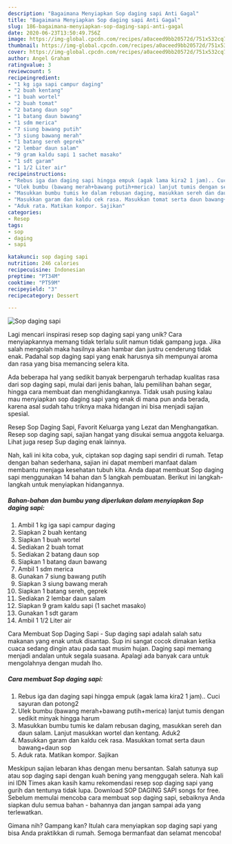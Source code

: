 ```yaml
---
description: "Bagaimana Menyiapkan Sop daging sapi Anti Gagal"
title: "Bagaimana Menyiapkan Sop daging sapi Anti Gagal"
slug: 186-bagaimana-menyiapkan-sop-daging-sapi-anti-gagal
date: 2020-06-23T13:50:49.756Z
image: https://img-global.cpcdn.com/recipes/a0aceed9bb20572d/751x532cq70/sop-daging-sapi-foto-resep-utama.jpg
thumbnail: https://img-global.cpcdn.com/recipes/a0aceed9bb20572d/751x532cq70/sop-daging-sapi-foto-resep-utama.jpg
cover: https://img-global.cpcdn.com/recipes/a0aceed9bb20572d/751x532cq70/sop-daging-sapi-foto-resep-utama.jpg
author: Angel Graham
ratingvalue: 3
reviewcount: 5
recipeingredient:
- "1 kg iga sapi campur daging"
- "2 buah kentang"
- "1 buah wortel"
- "2 buah tomat"
- "2 batang daun sop"
- "1 batang daun bawang"
- "1 sdm merica"
- "7 siung bawang putih"
- "3 siung bawang merah"
- "1 batang sereh geprek"
- "2 lembar daun salam"
- "9 gram kaldu sapi 1 sachet masako"
- "1 sdt garam"
- "1 1/2 Liter air"
recipeinstructions:
- "Rebus iga dan daging sapi hingga empuk (agak lama kira2 1 jam).. Cuci sayuran dan potong2"
- "Ulek bumbu (bawang merah+bawang putih+merica) lanjut tumis dengan sedikit minyak hingga harum"
- "Masukkan bumbu tumis ke dalam rebusan daging, masukkan sereh dan daun salam. Lanjut masukkan wortel dan kentang. Aduk2"
- "Masukkan garam dan kaldu cek rasa. Masukkan tomat serta daun bawang+daun sop"
- "Aduk rata. Matikan kompor. Sajikan"
categories:
- Resep
tags:
- sop
- daging
- sapi

katakunci: sop daging sapi 
nutrition: 246 calories
recipecuisine: Indonesian
preptime: "PT34M"
cooktime: "PT59M"
recipeyield: "3"
recipecategory: Dessert

---
```



![Sop daging sapi](https://img-global.cpcdn.com/recipes/a0aceed9bb20572d/751x532cq70/sop-daging-sapi-foto-resep-utama.jpg)

Lagi mencari inspirasi resep sop daging sapi yang unik? Cara menyiapkannya memang tidak terlalu sulit namun tidak gampang juga. Jika salah mengolah maka hasilnya akan hambar dan justru cenderung tidak enak. Padahal sop daging sapi yang enak harusnya sih mempunyai aroma dan rasa yang bisa memancing selera kita.

Ada beberapa hal yang sedikit banyak berpengaruh terhadap kualitas rasa dari sop daging sapi, mulai dari jenis bahan, lalu pemilihan bahan segar, hingga cara membuat dan menghidangkannya. Tidak usah pusing kalau mau menyiapkan sop daging sapi yang enak di mana pun anda berada, karena asal sudah tahu triknya maka hidangan ini bisa menjadi sajian spesial.

Resep Sop Daging Sapi, Favorit Keluarga yang Lezat dan Menghangatkan. Resep sop daging sapi, sajian hangat yang disukai semua anggota keluarga. Lihat juga resep Sup daging enak lainnya.


Nah, kali ini kita coba, yuk, ciptakan sop daging sapi sendiri di rumah. Tetap dengan bahan sederhana, sajian ini dapat memberi manfaat dalam membantu menjaga kesehatan tubuh kita. Anda dapat membuat Sop daging sapi menggunakan 14 bahan dan 5 langkah pembuatan. Berikut ini langkah-langkah untuk menyiapkan hidangannya.

<!--inarticleads1-->

##### Bahan-bahan dan bumbu yang diperlukan dalam menyiapkan Sop daging sapi:

1. Ambil 1 kg iga sapi campur daging
1. Siapkan 2 buah kentang
1. Siapkan 1 buah wortel
1. Sediakan 2 buah tomat
1. Sediakan 2 batang daun sop
1. Siapkan 1 batang daun bawang
1. Ambil 1 sdm merica
1. Gunakan 7 siung bawang putih
1. Siapkan 3 siung bawang merah
1. Siapkan 1 batang sereh, geprek
1. Sediakan 2 lembar daun salam
1. Siapkan 9 gram kaldu sapi (1 sachet masako)
1. Gunakan 1 sdt garam
1. Ambil 1 1/2 Liter air


Cara Membuat Sop Daging Sapi - Sup daging sapi adalah salah satu makanan yang enak untuk disantap. Sup ini sangat cocok dimakan ketika cuaca sedang dingin atau pada saat musim hujan. Daging sapi memang menjadi andalan untuk segala suasana. Apalagi ada banyak cara untuk mengolahnya dengan mudah lho. 

<!--inarticleads2-->

##### Cara membuat Sop daging sapi:

1. Rebus iga dan daging sapi hingga empuk (agak lama kira2 1 jam).. Cuci sayuran dan potong2
1. Ulek bumbu (bawang merah+bawang putih+merica) lanjut tumis dengan sedikit minyak hingga harum
1. Masukkan bumbu tumis ke dalam rebusan daging, masukkan sereh dan daun salam. Lanjut masukkan wortel dan kentang. Aduk2
1. Masukkan garam dan kaldu cek rasa. Masukkan tomat serta daun bawang+daun sop
1. Aduk rata. Matikan kompor. Sajikan


Meskipun sajian lebaran khas dengan menu bersantan. Salah satunya sup atau sop daging sapi dengan kuah bening yang menggugah selera. Nah kali ini IDN Times akan kasih kamu rekomendasi resep sop daging sapi yang gurih dan tentunya tidak lupa. Download SOP DAGING SAPI songs for free. Sebelum memulai mencoba cara membuat sop daging sapi, sebaiknya Anda siapkan dulu semua bahan - bahannya dan jangan sampai ada yang terlewatkan. 

Gimana nih? Gampang kan? Itulah cara menyiapkan sop daging sapi yang bisa Anda praktikkan di rumah. Semoga bermanfaat dan selamat mencoba!
